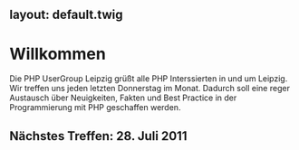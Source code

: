 layout: default.twig
---

# Willkommen

Die PHP UserGroup Leipzig grüßt alle PHP Interssierten in und um Leipzig. Wir treffen uns jeden letzten Donnerstag im Monat. 
Dadurch soll eine reger Austausch über Neuigkeiten, Fakten und Best Practice in der Programmierung mit PHP geschaffen werden.

## Nächstes Treffen: 28. Juli 2011
